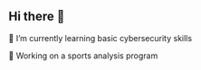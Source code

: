 ## Hi there 👋
🌱 I’m currently learning basic cybersecurity skills

 🔭 Working on a sports analysis program
<!--
**loopyweb/loopyweb** is a ✨ _special_ ✨ repository because its `README.md` (this file) appears on your GitHub profile.

Here are some ideas to get you started:

-...
- 
- 👯 I’m looking to collaborate on ...
- 🤔 I’m looking for help with ...
- 💬 Ask me about ...
- 📫 How to reach me: ...
- 😄 Pronouns: ...
- ⚡ Fun fact: ...
-->
